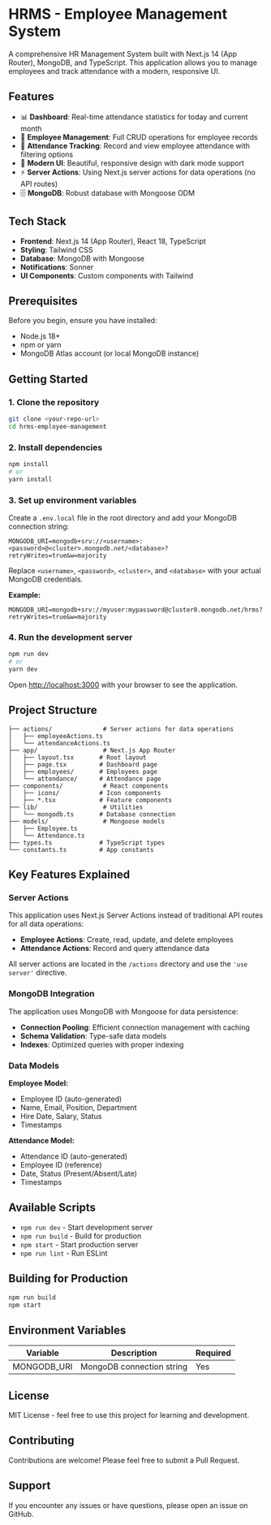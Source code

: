 # HRMS - Employee Management System

A comprehensive HR Management System built with Next.js 14 (App Router), MongoDB, and TypeScript. This application allows you to manage employees and track attendance with a modern, responsive UI.

## Features

- 📊 **Dashboard**: Real-time attendance statistics for today and current month
- 👥 **Employee Management**: Full CRUD operations for employee records
- 📅 **Attendance Tracking**: Record and view employee attendance with filtering options
- 🎨 **Modern UI**: Beautiful, responsive design with dark mode support
- ⚡ **Server Actions**: Using Next.js server actions for data operations (no API routes)
- 🗄️ **MongoDB**: Robust database with Mongoose ODM

## Tech Stack

- **Frontend**: Next.js 14 (App Router), React 18, TypeScript
- **Styling**: Tailwind CSS
- **Database**: MongoDB with Mongoose
- **Notifications**: Sonner
- **UI Components**: Custom components with Tailwind

## Prerequisites

Before you begin, ensure you have installed:
- Node.js 18+ 
- npm or yarn
- MongoDB Atlas account (or local MongoDB instance)

## Getting Started

### 1. Clone the repository

```bash
git clone <your-repo-url>
cd hrms-employee-management
```

### 2. Install dependencies

```bash
npm install
# or
yarn install
```

### 3. Set up environment variables

Create a `.env.local` file in the root directory and add your MongoDB connection string:

```env
MONGODB_URI=mongodb+srv://<username>:<password>@<cluster>.mongodb.net/<database>?retryWrites=true&w=majority
```

Replace `<username>`, `<password>`, `<cluster>`, and `<database>` with your actual MongoDB credentials.

**Example:**
```env
MONGODB_URI=mongodb+srv://myuser:mypassword@cluster0.mongodb.net/hrms?retryWrites=true&w=majority
```

### 4. Run the development server

```bash
npm run dev
# or
yarn dev
```

Open [http://localhost:3000](http://localhost:3000) with your browser to see the application.

## Project Structure

```
├── actions/              # Server actions for data operations
│   ├── employeeActions.ts
│   └── attendanceActions.ts
├── app/                  # Next.js App Router
│   ├── layout.tsx       # Root layout
│   ├── page.tsx         # Dashboard page
│   ├── employees/       # Employees page
│   └── attendance/      # Attendance page
├── components/           # React components
│   ├── icons/           # Icon components
│   ├── *.tsx            # Feature components
├── lib/                  # Utilities
│   └── mongodb.ts       # Database connection
├── models/               # Mongoose models
│   ├── Employee.ts
│   └── Attendance.ts
├── types.ts             # TypeScript types
└── constants.ts         # App constants
```

## Key Features Explained

### Server Actions

This application uses Next.js Server Actions instead of traditional API routes for all data operations:

- **Employee Actions**: Create, read, update, and delete employees
- **Attendance Actions**: Record and query attendance data

All server actions are located in the `/actions` directory and use the `'use server'` directive.

### MongoDB Integration

The application uses MongoDB with Mongoose for data persistence:

- **Connection Pooling**: Efficient connection management with caching
- **Schema Validation**: Type-safe data models
- **Indexes**: Optimized queries with proper indexing

### Data Models

**Employee Model:**
- Employee ID (auto-generated)
- Name, Email, Position, Department
- Hire Date, Salary, Status
- Timestamps

**Attendance Model:**
- Attendance ID (auto-generated)
- Employee ID (reference)
- Date, Status (Present/Absent/Late)
- Timestamps

## Available Scripts

- `npm run dev` - Start development server
- `npm run build` - Build for production
- `npm start` - Start production server
- `npm run lint` - Run ESLint

## Building for Production

```bash
npm run build
npm start
```

## Environment Variables

| Variable | Description | Required |
|----------|-------------|----------|
| MONGODB_URI | MongoDB connection string | Yes |

## License

MIT License - feel free to use this project for learning and development.

## Contributing

Contributions are welcome! Please feel free to submit a Pull Request.

## Support

If you encounter any issues or have questions, please open an issue on GitHub.
